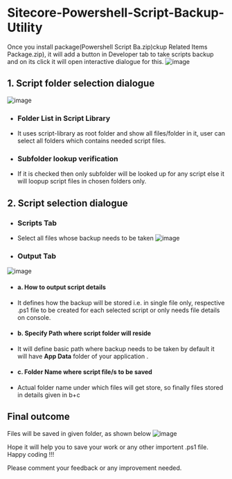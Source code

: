 # Sitecore-Powershell-Script-Backup-Utility

Once you install package(Powershell Script Ba.zip)ckup Related Items Package.zip), it will add a button in Developer tab to take scripts backup and on its click it will open interactive dialogue for this.
![image](https://user-images.githubusercontent.com/63503137/163937336-ccc72084-f51a-48a8-b212-df7ffa817545.png)

## 1. Script folder selection dialogue
![image](https://user-images.githubusercontent.com/63503137/163938561-fde6a455-820d-496a-a630-2ddcec07a339.png)
 - ### Folder List in Script Library
 - It uses script-library as root folder and show all files/folder in it, user can select all folders which contains needed script files. 
 - ### Subfolder lookup verification		
 - If it is checked then only subfolder will be looked up for any script else it will loopup script files in chosen folders only.

## 2. Script selection dialogue
 - ### Scripts Tab
 - Select all files whose backup needs to be taken
  ![image](https://user-images.githubusercontent.com/63503137/163939189-cf9b16ec-f4bd-4294-b88c-1d6468a4ff7e.png)

 - ### Output Tab
  ![image](https://user-images.githubusercontent.com/63503137/163939552-d200e21b-c362-479f-9e20-1869231944d6.png)
  - #### a. How to output script details
  - It defines how the backup will be stored i.e. in single file only, respective .ps1 file to be created for each selected script or only needs file details on console.   
  - #### b. Specify Path where script folder will reside
  - It will define basic path where backup needs to be taken by default it will have **App Data** folder of your application .
  - #### c. Folder Name where script file/s to be saved
  - Actual folder name under which files will get store, so finally files stored in details given in b+c

## Final outcome
Files will be saved in given folder, as shown below
![image](https://user-images.githubusercontent.com/63503137/163940377-4fe6345c-11b9-4d14-9104-ee49eb3e2729.png)


Hope it will help you to save your work or any other importent .ps1 file.
Happy coding !!!

Please comment your feedback or any improvement needed.



